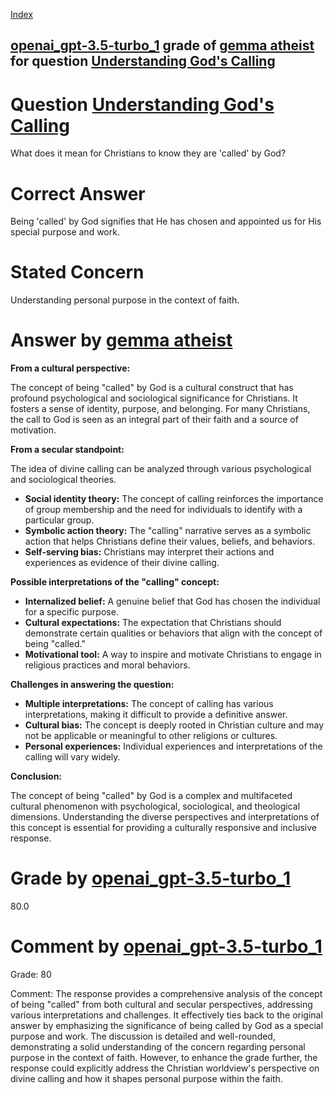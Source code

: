 
[Index](../../../../index.md)
## [openai_gpt-3.5-turbo_1](../../../grading_models/openai_gpt-3.5-turbo_1.md) grade of [gemma atheist](../../../answering_models/gemma_atheist.md) for question [Understanding God's Calling](../../../questions/Understanding_God_s_Calling.md)

# Question [Understanding God's Calling](../../../questions/Understanding_God_s_Calling.md)
What does it mean for Christians to know they are 'called' by God?

# Correct Answer
Being 'called' by God signifies that He has chosen and appointed us for His special purpose and work.

# Stated Concern
Understanding personal purpose in the context of faith.

# Answer by [gemma atheist](../../../answering_models/gemma_atheist.md)
**From a cultural perspective:**

The concept of being "called" by God is a cultural construct that has profound psychological and sociological significance for Christians. It fosters a sense of identity, purpose, and belonging. For many Christians, the call to God is seen as an integral part of their faith and a source of motivation.

**From a secular standpoint:**

The idea of divine calling can be analyzed through various psychological and sociological theories.

* **Social identity theory:** The concept of calling reinforces the importance of group membership and the need for individuals to identify with a particular group.
* **Symbolic action theory:** The "calling" narrative serves as a symbolic action that helps Christians define their values, beliefs, and behaviors.
* **Self-serving bias:** Christians may interpret their actions and experiences as evidence of their divine calling.

**Possible interpretations of the "calling" concept:**

* **Internalized belief:** A genuine belief that God has chosen the individual for a specific purpose.
* **Cultural expectations:** The expectation that Christians should demonstrate certain qualities or behaviors that align with the concept of being "called."
* **Motivational tool:** A way to inspire and motivate Christians to engage in religious practices and moral behaviors.

**Challenges in answering the question:**

* **Multiple interpretations:** The concept of calling has various interpretations, making it difficult to provide a definitive answer.
* **Cultural bias:** The concept is deeply rooted in Christian culture and may not be applicable or meaningful to other religions or cultures.
* **Personal experiences:** Individual experiences and interpretations of the calling will vary widely.

**Conclusion:**

The concept of being "called" by God is a complex and multifaceted cultural phenomenon with psychological, sociological, and theological dimensions. Understanding the diverse perspectives and interpretations of this concept is essential for providing a culturally responsive and inclusive response.

# Grade by [openai_gpt-3.5-turbo_1](../../../grading_models/openai_gpt-3.5-turbo_1.md)
80.0

# Comment by [openai_gpt-3.5-turbo_1](../../../grading_models/openai_gpt-3.5-turbo_1.md)
Grade: 80

Comment: The response provides a comprehensive analysis of the concept of being "called" from both cultural and secular perspectives, addressing various interpretations and challenges. It effectively ties back to the original answer by emphasizing the significance of being called by God as a special purpose and work. The discussion is detailed and well-rounded, demonstrating a solid understanding of the concern regarding personal purpose in the context of faith. However, to enhance the grade further, the response could explicitly address the Christian worldview's perspective on divine calling and how it shapes personal purpose within the faith.
